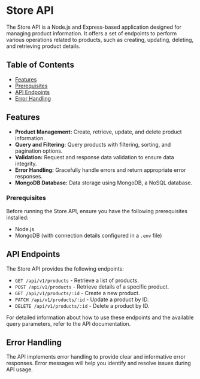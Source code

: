 # Store API

The Store API is a Node.js and Express-based application designed for managing product information. It offers a set of endpoints to perform various operations related to products, such as creating, updating, deleting, and retrieving product details.

## Table of Contents

- [Features](#features)
- [Prerequisites](#prerequisites)
- [API Endpoints](#api-endpoints)
- [Error Handling](#error-handling)

## Features

- **Product Management:** Create, retrieve, update, and delete product information.
- **Query and Filtering:** Query products with filtering, sorting, and pagination options.
- **Validation:** Request and response data validation to ensure data integrity.
- **Error Handling:** Gracefully handle errors and return appropriate error responses.
- **MongoDB Database:** Data storage using MongoDB, a NoSQL database.

### Prerequisites

Before running the Store API, ensure you have the following prerequisites installed:

- Node.js
- MongoDB (with connection details configured in a `.env` file)

## API Endpoints

The Store API provides the following endpoints:

- `GET /api/v1/products` - Retrieve a list of products.
- `POST /api/v1/products` - Retrieve details of a specific product.
- `GET /api/v1/products/:id` - Create a new product.
- `PATCH /api/v1/products/:id` - Update a product by ID.
- `DELETE /api/v1/products/:id` - Delete a product by ID.

For detailed information about how to use these endpoints and the available query parameters, refer to the API documentation.

## Error Handling

The API implements error handling to provide clear and informative error responses. Error messages will help you identify and resolve issues during API usage.
